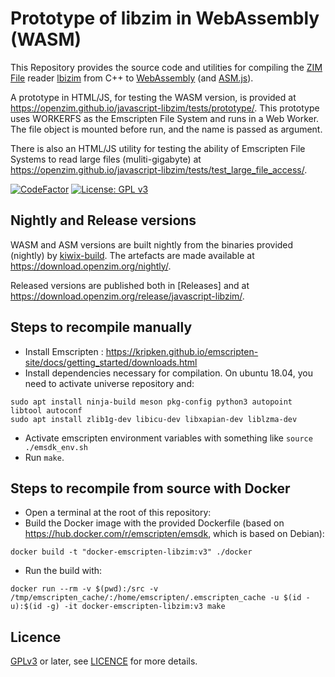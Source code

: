 # Prototype of libzim in WebAssembly (WASM)

This Repository provides the source code and utilities for compiling
the [ZIM File](https://wiki.openzim.org/wiki/ZIM_file_format) reader
[lbizim](https://wiki.openzim.org/wiki/Libzim) from C++ to
[WebAssembly](https://developer.mozilla.org/en-US/docs/WebAssembly)
(and
[ASM.js](https://developer.mozilla.org/en-US/docs/Games/Tools/asm.js)).

A prototype in HTML/JS, for testing the WASM version, is provided at
https://openzim.github.io/javascript-libzim/tests/prototype/. This
prototype uses WORKERFS as the Emscripten File System and runs in a
Web Worker. The file object is mounted before run, and the name is
passed as argument.

There is also an HTML/JS utility for testing the ability of Emscripten
File Systems to read large files (muliti-gigabyte) at
https://openzim.github.io/javascript-libzim/tests/test_large_file_access/.

[![CodeFactor](https://www.codefactor.io/repository/github/openzim/javascript-libzim/badge)](https://www.codefactor.io/repository/github/openzim/javascript-libzim)
[![License: GPL v3](https://img.shields.io/badge/License-GPLv3-blue.svg)](https://www.gnu.org/licenses/gpl-3.0)

## Nightly and Release versions

WASM and ASM versions are built nightly from the binaries provided (nightly) by [kiwix-build](https://github.com/kiwix/kiwix-build). The artefacts are made available at https://download.openzim.org/nightly/.

Released versions are published both in [Releases] and at https://download.openzim.org/release/javascript-libzim/. 

## Steps to recompile manually

* Install Emscripten : https://kripken.github.io/emscripten-site/docs/getting_started/downloads.html
* Install dependencies necessary for compilation. On ubuntu 18.04, you need to activate universe repository and:

```
sudo apt install ninja-build meson pkg-config python3 autopoint libtool autoconf
sudo apt install zlib1g-dev libicu-dev libxapian-dev liblzma-dev
```

* Activate emscripten environment variables with something like `source ./emsdk_env.sh`
* Run `make`.

## Steps to recompile from source with Docker

* Open a terminal at the root of this repository:
* Build the Docker image with the provided Dockerfile (based on https://hub.docker.com/r/emscripten/emsdk, which is based on Debian):

```
docker build -t "docker-emscripten-libzim:v3" ./docker
```

* Run the build with:

```
docker run --rm -v $(pwd):/src -v /tmp/emscripten_cache/:/home/emscripten/.emscripten_cache -u $(id -u):$(id -g) -it docker-emscripten-libzim:v3 make
```

## Licence

[GPLv3](https://www.gnu.org/licenses/gpl-3.0) or later, see
[LICENCE](LICENSE) for more details.
